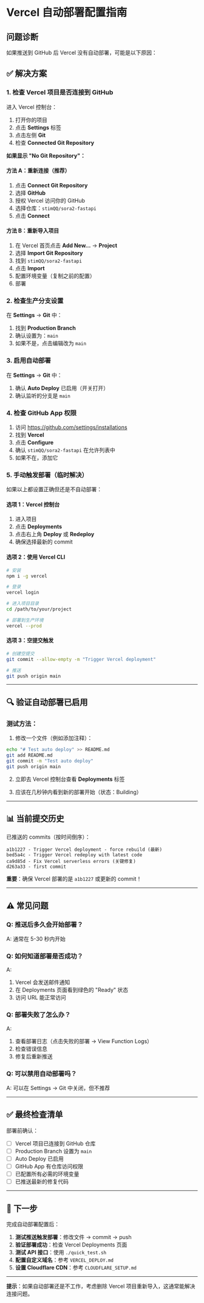 # Vercel 自动部署配置指南

## 问题诊断

如果推送到 GitHub 后 Vercel 没有自动部署，可能是以下原因：

## ✅ 解决方案

### 1. 检查 Vercel 项目是否连接到 GitHub

进入 Vercel 控制台：

1. 打开你的项目
2. 点击 **Settings** 标签
3. 点击左侧 **Git**
4. 检查 **Connected Git Repository**

**如果显示 "No Git Repository"：**

#### 方法 A：重新连接（推荐）
1. 点击 **Connect Git Repository**
2. 选择 **GitHub**
3. 授权 Vercel 访问你的 GitHub
4. 选择仓库：`stimQQ/sora2-fastapi`
5. 点击 **Connect**

#### 方法 B：重新导入项目
1. 在 Vercel 首页点击 **Add New...** → **Project**
2. 选择 **Import Git Repository**
3. 找到 `stimQQ/sora2-fastapi`
4. 点击 **Import**
5. 配置环境变量（复制之前的配置）
6. 部署

### 2. 检查生产分支设置

在 **Settings** → **Git** 中：

1. 找到 **Production Branch**
2. 确认设置为：`main`
3. 如果不是，点击编辑改为 `main`

### 3. 启用自动部署

在 **Settings** → **Git** 中：

1. 确认 **Auto Deploy** 已启用（开关打开）
2. 确认监听的分支是 `main`

### 4. 检查 GitHub App 权限

1. 访问 https://github.com/settings/installations
2. 找到 **Vercel**
3. 点击 **Configure**
4. 确认 `stimQQ/sora2-fastapi` 在允许列表中
5. 如果不在，添加它

### 5. 手动触发部署（临时解决）

如果以上都设置正确但还是不自动部署：

#### 选项 1：Vercel 控制台
1. 进入项目
2. 点击 **Deployments**
3. 点击右上角 **Deploy** 或 **Redeploy**
4. 确保选择最新的 commit

#### 选项 2：使用 Vercel CLI
```bash
# 安装
npm i -g vercel

# 登录
vercel login

# 进入项目目录
cd /path/to/your/project

# 部署到生产环境
vercel --prod
```

#### 选项 3：空提交触发
```bash
# 创建空提交
git commit --allow-empty -m "Trigger Vercel deployment"

# 推送
git push origin main
```

---

## 🔍 验证自动部署已启用

### 测试方法：

1. 修改一个文件（例如添加注释）：
```bash
echo "# Test auto deploy" >> README.md
git add README.md
git commit -m "Test auto deploy"
git push origin main
```

2. 立即去 Vercel 控制台查看 **Deployments** 标签

3. 应该在几秒钟内看到新的部署开始（状态：Building）

---

## 📊 当前提交历史

已推送的 commits（按时间倒序）：

```
a1b1227 - Trigger Vercel deployment - force rebuild (最新)
bed5a4c - Trigger Vercel redeploy with latest code
ca9d85d - Fix Vercel serverless errors (关键修复)
d263a33 - first commit
```

**重要**：确保 Vercel 部署的是 `a1b1227` 或更新的 commit！

---

## ⚠️ 常见问题

### Q: 推送后多久会开始部署？
A: 通常在 5-30 秒内开始

### Q: 如何知道部署是否成功？
A:
1. Vercel 会发送邮件通知
2. 在 Deployments 页面看到绿色的 "Ready" 状态
3. 访问 URL 能正常访问

### Q: 部署失败了怎么办？
A:
1. 查看部署日志（点击失败的部署 → View Function Logs）
2. 检查错误信息
3. 修复后重新推送

### Q: 可以禁用自动部署吗？
A: 可以在 Settings → Git 中关闭，但不推荐

---

## ✅ 最终检查清单

部署前确认：

- [ ] Vercel 项目已连接到 GitHub 仓库
- [ ] Production Branch 设置为 `main`
- [ ] Auto Deploy 已启用
- [ ] GitHub App 有仓库访问权限
- [ ] 已配置所有必需的环境变量
- [ ] 已推送最新的修复代码

---

## 🎯 下一步

完成自动部署配置后：

1. **测试推送触发部署**：修改文件 → commit → push
2. **验证部署成功**：检查 Vercel Deployments 页面
3. **测试 API 接口**：使用 `./quick_test.sh`
4. **配置自定义域名**：参考 `VERCEL_DEPLOY.md`
5. **设置 Cloudflare CDN**：参考 `CLOUDFLARE_SETUP.md`

---

**提示**：如果自动部署还是不工作，考虑删除 Vercel 项目重新导入，这通常能解决连接问题。
